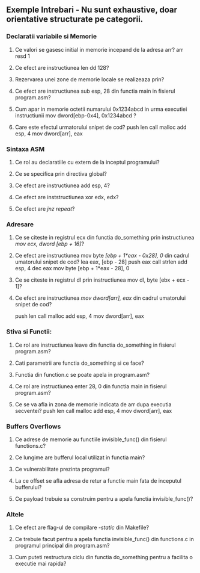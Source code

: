 ## Exemple Intrebari - Nu sunt exhaustive, doar orientative structurate pe categorii.

### Declaratii variabile si Memorie

1. Ce valori se gasesc initial in memorie incepand de la adresa arr?
   arr resd 1

2. Ce efect are instructiunea  len dd 128?

3. Rezervarea unei zone de memorie locale se realizeaza prin?

4. Ce efect are instructiunea sub esp, 28 din functia main in fisierul program.asm?

5. Cum apar in memorie octetii numarului 0x1234abcd in urma executiei instructiunii mov dword[ebp-0x4], 0x1234abcd ?

6. Care este efectul urmatorului snipet de cod?
    push len
    call malloc
    add esp, 4
    mov dword[arr], eax 

### Sintaxa ASM
1. Ce rol au declaratiile cu extern de la inceptul programului?

2. Ce se specifica prin directiva global?

3. Ce efect are instructiunea add esp, 4?

4. Ce efect are inststructiunea xor edx, edx?

5. Ce efect are *jnz repeat*?

### Adresare

1. Ce se citeste in registrul ecx din functia do_something prin instructiunea 
*mov ecx, dword [ebp + 16]*?

2. Ce efect are instructiunea mov byte *\[ebp + 1\*eax - 0x28\], 0* din cadrul umatorului snipet de cod?
	lea eax, [ebp - 28]
	push eax
	call strlen
	add esp, 4
    dec eax
	mov byte \[ebp + 1\*eax - 28\], 0

3. Ce se citeste in registrul dl prin instructiunea  mov dl, byte [ebx + ecx - 1]?

4. Ce efect are instructiunea *mov dword[arr], eax* din cadrul umatorului snipet de cod?

    push len
    call malloc
    add esp, 4
    mov dword[arr], eax 

### Stiva si Functii:

1. Ce rol are instructiunea leave din functia do_something in fisierul program.asm?

2. Cati parametrii are functia do_something si ce face?

3. Functia din function.c se poate apela in program.asm? 

4. Ce rol are instructiunea enter 28, 0 din functia main in fisierul program.asm?

5. Ce se va afla in zona de memorie indicata de arr dupa executia secventei?
    push len
    call malloc
    add esp, 4
    mov dword[arr], eax 

### Buffers Overflows

1. Ce adrese de memorie au functiile invisible_func() din fisierul functions.c?

2. Ce lungime are bufferul local utilizat in functia main?

3. Ce vulnerabilitate prezinta programul?

4. La ce offset se afla adresa de retur a functie main fata de inceputul bufferului? 

5. Ce payload trebuie sa construim pentru a apela functia invisible_func()?

### Altele

1. Ce efect are flag-ul de compilare *-static* din Makefile?

2. Ce trebuie facut pentru a apela functia invisible_func() din functions.c in programul principal din program.asm?

3. Cum puteti restructura ciclu din functia do_something pentru a facilita o executie mai rapida?

